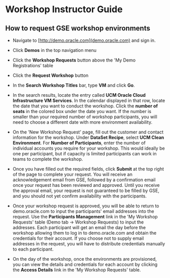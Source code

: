# Workshop Instructor Guide

## How to request GSE workshop environments

- Navigate to [http://demo.oracle.com](demo.oracle.com) and sign in.

- Click **Demos** in the top navigation menu

- Click the **Workshop Requests** button above the 'My Demo Registrations' table

- Click the **Request Workshop** button

- In the **Search Workshop Titles** bar, type **VM** and click **Go**.

- In the search results, locate the entry called **UCM Oracle Cloud Infrastructure VM Services**. In the calendar displayed in that row, locate the date that you want to conduct the workshop. Click the **number of seats** in the colored box under the date you want. If the number is smaller than your required number of workshop participants, you will need to choose a different date with more environment availability.

- On the 'New Workshop Request' page, fill out the customer and contact information for the workshop. Under **DataSet Recipe**, select **UCM Clean Environment**. For **Number of Participants**, enter the number of individual accounts you require for your workshop. This would ideally be one per participant, but if capacity is limited participants can work in teams to complete the workshop.

- Once you have filled out the required fields, click **Submit** at the top right of the page to complete your request. You will receive an acknowledgement email from GSE, followed by a confirmation email once your request has been reviewed and approved. Until you receive the approval email, your request is not guaranteed to be filled by GSE, and you should not yet confirm availability with the participants.

- Once your workshop request is approved, you will be able to return to demo.oracle.com to input the participants' email addresses into the request. Use the **Participants Management** link in the 'My Workshop Requests' table (Demo tab -> Workshop Requests) to input the addresses. Each participant will get an email the day before the workshop allowing them to log in to demo.oracle.com and obtain the credentials for their account. If you choose not to supply email addresses in the request, you will have to distribute credentials manually to each participant.

- On the day of the workshop, once the environments are provisioned, you can view the details and credentials for each account by clicking the **Access Details** link in the 'My Workshop Requests' table.

